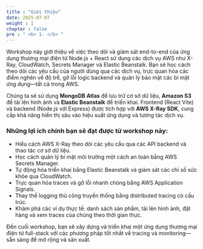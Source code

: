 ```yaml
---
title : "Giới thiệu"
date: 2025-07-07
weight : 1
chapter : false
pre : " <b> 1. </b> "
---
```


Workshop này giới thiệu về việc theo dõi và giám sát end-to-end của ứng dụng thương mại điện tử Node.js + React sử dụng các dịch vụ AWS như X-Ray, CloudWatch, Secrets Manager và Elastic Beanstalk. Bạn sẽ học cách theo dõi các yêu cầu của người dùng qua các dịch vụ, trực quan hóa các điểm nghẽn về độ trễ, gỡ lỗi logic backend và quản lý bảo mật các bí mật ứng dụng—tất cả trong AWS.

Chúng ta sẽ sử dụng **MongoDB Atlas** để lưu trữ cơ sở dữ liệu, **Amazon S3** để tải lên hình ảnh và **Elastic Beanstalk** để triển khai. Frontend (React Vite) và backend (Node.js với Express) được tích hợp với **AWS X-Ray SDK**, cung cấp khả năng hiển thị sâu vào hiệu suất ứng dụng và tương tác dịch vụ.

### Những lợi ích chính bạn sẽ đạt được từ workshop này:
- Hiểu cách AWS X-Ray theo dõi các yêu cầu qua các API backend và thao tác cơ sở dữ liệu.
- Học cách quản lý bí mật môi trường một cách an toàn bằng AWS Secrets Manager.
- Tự động hóa triển khai bằng Elastic Beanstalk và giám sát các chỉ số sức khỏe qua CloudWatch.
- Trực quan hóa traces và gỡ lỗi nhanh chóng bằng AWS Application Signals.
- Thay thế logging thủ công truyền thống bằng distributed tracing có cấu trúc.
- Khám phá các ví dụ thực tế: danh sách sản phẩm, tải lên hình ảnh, đặt hàng và xem traces của chúng theo thời gian thực.

Đến cuối workshop, bạn sẽ xây dựng và triển khai một ứng dụng thương mại điện tử full-stack với các phương pháp tốt nhất về tracing và monitoring—sẵn sàng để mở rộng và sản xuất.
